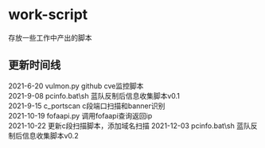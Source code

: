 # work-script
存放一些工作中产出的脚本

## 更新时间线

2021-6-20 vulmon.py github cve监控脚本  
2021-9-08 pcinfo.bat\sh 蓝队反制后信息收集脚本v0.1  
2021-9-15 c_portscan c段端口扫描和banner识别  
2021-10-19 fofaapi.py 调用fofaapi查询返回ip  
2021-10-22 更新c段扫描脚本，添加域名扫描 
2021-12-03 pcinfo.bat\sh 蓝队反制后信息收集脚本v0.2 
